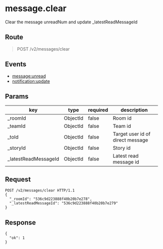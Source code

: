 # message.clear

Clear the message unreadNum and update _latestReadMessageId

## Route
> POST /v2/messages/clear

## Events
* [message:unread](../event/message.unread.html)
* [notification:update](../event/notification.update.html)

## Params
| key            | type               | required | description |
| -------------- | ------------------ | -------- | ------------ |
| _roomId        | ObjectId           | false    | Room id |
| _teamId        | ObjectId           | false    | Team id |
| _toId          | ObjectId           | false    | Target user id of direct message |
| _storyId       | ObjectId           | false    | Story id |
| _latestReadMessageId    | ObjectId  | false    | Latest read message id |

## Request
```
POST /v2/messages/clear HTTP/1.1
{
  "_roomId": "536c9d223888f40b20b7e278",
  "_latestReadMessageId": "536c9d223888f40b20b7e279"
}
```

## Response
```
{
  "ok": 1
}
```
